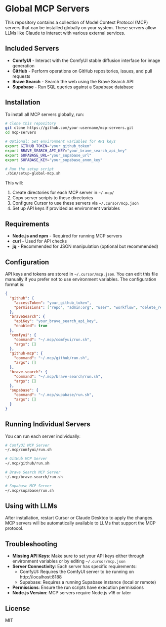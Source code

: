 # Global MCP Servers

This repository contains a collection of Model Context Protocol (MCP) servers that can be installed globally on your system. These servers allow LLMs like Claude to interact with various external services.

## Included Servers

- **ComfyUI** - Interact with the ComfyUI stable diffusion interface for image generation
- **GitHub** - Perform operations on GitHub repositories, issues, and pull requests
- **Brave Search** - Search the web using the Brave Search API
- **Supabase** - Run SQL queries against a Supabase database

## Installation

To install all MCP servers globally, run:

```bash
# Clone this repository
git clone https://github.com/your-username/mcp-servers.git
cd mcp-servers

# Optional: Set environment variables for API keys
export GITHUB_TOKEN="your_github_token"
export BRAVE_SEARCH_API_KEY="your_brave_search_api_key"
export SUPABASE_URL="your_supabase_url"
export SUPABASE_KEY="your_supabase_anon_key"

# Run the setup script
./bin/setup-global-mcp.sh
```

This will:

1. Create directories for each MCP server in `~/.mcp/`
2. Copy server scripts to these directories
3. Configure Cursor to use these servers via `~/.cursor/mcp.json`
4. Set up API keys if provided as environment variables

## Requirements

- **Node.js and npm** - Required for running MCP servers
- **curl** - Used for API checks
- **jq** - Recommended for JSON manipulation (optional but recommended)

## Configuration

API keys and tokens are stored in `~/.cursor/mcp.json`. You can edit this file manually if you prefer not to use environment variables. The configuration format is:

```json
{
  "github": {
    "accessToken": "your_github_token",
    "permissions": ["repo", "admin:org", "user", "workflow", "delete_repo"]
  },
  "braveSearch": {
    "apiKey": "your_brave_search_api_key",
    "enabled": true
  },
  "comfyui": {
    "command": "~/.mcp/comfyui/run.sh",
    "args": []
  },
  "github-mcp": {
    "command": "~/.mcp/github/run.sh",
    "args": []
  },
  "brave-search": {
    "command": "~/.mcp/brave-search/run.sh",
    "args": []
  },
  "supabase": {
    "command": "~/.mcp/supabase/run.sh",
    "args": []
  }
}
```

## Running Individual Servers

You can run each server individually:

```bash
# ComfyUI MCP Server
~/.mcp/comfyui/run.sh

# GitHub MCP Server
~/.mcp/github/run.sh

# Brave Search MCP Server
~/.mcp/brave-search/run.sh

# Supabase MCP Server
~/.mcp/supabase/run.sh
```

## Using with LLMs

After installation, restart Cursor or Claude Desktop to apply the changes. MCP servers will be automatically available to LLMs that support the MCP protocol.

## Troubleshooting

- **Missing API Keys**: Make sure to set your API keys either through environment variables or by editing `~/.cursor/mcp.json`
- **Server Connectivity**: Each server has specific requirements:
  - ComfyUI: Requires the ComfyUI server to be running on http://localhost:8188
  - Supabase: Requires a running Supabase instance (local or remote)
- **Permissions**: Ensure the run scripts have execution permissions
- **Node.js Version**: MCP servers require Node.js v16 or later

## License

MIT 